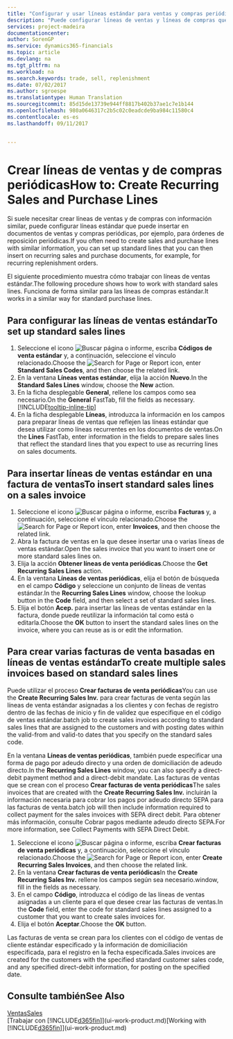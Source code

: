 ```yaml
---
title: "Configurar y usar líneas estándar para ventas y compras periódicas | Documentos de Microsoft"
description: "Puede configurar líneas de ventas y líneas de compras que realice con frecuencia e insertarlas en documentos de venta y compra para rellenar rápidamente las líneas con información estándar."
services: project-madeira
documentationcenter: 
author: SorenGP
ms.service: dynamics365-financials
ms.topic: article
ms.devlang: na
ms.tgt_pltfrm: na
ms.workload: na
ms.search.keywords: trade, sell, replenishment
ms.date: 07/02/2017
ms.author: sgroespe
ms.translationtype: Human Translation
ms.sourcegitcommit: 85d15de13739e944ff8817b402b37ae1c7e1b144
ms.openlocfilehash: 980a0646317c2b5c02c0eadcde9ba984c11580c4
ms.contentlocale: es-es
ms.lasthandoff: 09/11/2017


---
```

# <a name="how-to-create-recurring-sales-and-purchase-lines"></a><span data-ttu-id="6b7ca-103">Crear líneas de ventas y de compras periódicas</span><span class="sxs-lookup"><span data-stu-id="6b7ca-103">How to: Create Recurring Sales and Purchase Lines</span></span>
<span data-ttu-id="6b7ca-104">Si suele necesitar crear líneas de ventas y de compras con información similar, puede configurar líneas estándar que puede insertar en documentos de ventas y compras periódicas, por ejemplo, para órdenes de reposición periódicas.</span><span class="sxs-lookup"><span data-stu-id="6b7ca-104">If you often need to create sales and purchase lines with similar information, you can set up standard lines that you can then insert on recurring sales and purchase documents, for example, for recurring replenishment orders.</span></span>  

<span data-ttu-id="6b7ca-105">El siguiente procedimiento muestra cómo trabajar con líneas de ventas estándar.</span><span class="sxs-lookup"><span data-stu-id="6b7ca-105">The following procedure shows how to work with standard sales lines.</span></span> <span data-ttu-id="6b7ca-106">Funciona de forma similar para las líneas de compras estándar.</span><span class="sxs-lookup"><span data-stu-id="6b7ca-106">It works in a similar way for standard purchase lines.</span></span>  

## <a name="to-set-up-standard-sales-lines"></a><span data-ttu-id="6b7ca-107">Para configurar las líneas de ventas estándar</span><span class="sxs-lookup"><span data-stu-id="6b7ca-107">To set up standard sales lines</span></span>  
1. <span data-ttu-id="6b7ca-108">Seleccione el icono ![Buscar página o informe](media/ui-search/search_small.png "icono Buscar página o informe"), escriba **Códigos de venta estándar** y, a continuación, seleccione el vínculo relacionado.</span><span class="sxs-lookup"><span data-stu-id="6b7ca-108">Choose the ![Search for Page or Report](media/ui-search/search_small.png "Search for Page or Report icon") icon, enter **Standard Sales Codes**, and then choose the related link.</span></span>  
2. <span data-ttu-id="6b7ca-109">En la ventana **Líneas ventas estándar**, elija la acción **Nuevo**.</span><span class="sxs-lookup"><span data-stu-id="6b7ca-109">In the **Standard Sales Lines** window, choose the **New** action.</span></span>  
3. <span data-ttu-id="6b7ca-110">En la ficha desplegable **General**, rellene los campos como sea necesario.</span><span class="sxs-lookup"><span data-stu-id="6b7ca-110">On the **General** FastTab, fill the fields as necessary.</span></span> [!INCLUDE[tooltip-inline-tip](includes/tooltip-inline-tip_md.md)]  
4. <span data-ttu-id="6b7ca-111">En la ficha desplegable **Líneas**, introduzca la información en los campos para preparar líneas de ventas que reflejen las líneas estándar que desea utilizar como líneas recurrentes en los documentos de ventas.</span><span class="sxs-lookup"><span data-stu-id="6b7ca-111">On the **Lines** FastTab, enter information in the fields to prepare sales lines that reflect the standard lines that you expect to use as recurring lines on sales documents.</span></span>  

## <a name="to-insert-standard-sales-lines-on-a-sales-invoice"></a><span data-ttu-id="6b7ca-112">Para insertar líneas de ventas estándar en una factura de ventas</span><span class="sxs-lookup"><span data-stu-id="6b7ca-112">To insert standard sales lines on a sales invoice</span></span>
1. <span data-ttu-id="6b7ca-113">Seleccione el icono ![Buscar página o informe](media/ui-search/search_small.png "icono Buscar página o informe"), escriba **Facturas** y, a continuación, seleccione el vínculo relacionado.</span><span class="sxs-lookup"><span data-stu-id="6b7ca-113">Choose the ![Search for Page or Report](media/ui-search/search_small.png "Search for Page or Report icon") icon, enter **Invoices**, and then choose the related link.</span></span>
2. <span data-ttu-id="6b7ca-114">Abra la factura de ventas en la que desee insertar una o varias líneas de ventas estándar.</span><span class="sxs-lookup"><span data-stu-id="6b7ca-114">Open the sales invoice that you want to insert one or more standard sales lines on.</span></span>
3. <span data-ttu-id="6b7ca-115">Elija la acción **Obtener líneas de venta periódicas**.</span><span class="sxs-lookup"><span data-stu-id="6b7ca-115">Choose the **Get Recurring Sales Lines** action.</span></span>
4. <span data-ttu-id="6b7ca-116">En la ventana **Líneas de ventas periódicas**, elija el botón de búsqueda en el campo **Código** y seleccione un conjunto de líneas de ventas estándar.</span><span class="sxs-lookup"><span data-stu-id="6b7ca-116">In the **Recurring Sales Lines** window, choose the lookup button in the **Code** field, and then select a set of standard sales lines.</span></span>
5. <span data-ttu-id="6b7ca-117">Elija el botón **Acep.** para insertar las líneas de ventas estándar en la factura, donde puede reutilizar la información tal como está o editarla.</span><span class="sxs-lookup"><span data-stu-id="6b7ca-117">Choose the **OK** button to insert the standard sales lines on the invoice, where you can reuse as is or edit the information.</span></span>

## <a name="to-create-multiple-sales-invoices-based-on-standard-sales-lines"></a><span data-ttu-id="6b7ca-118">Para crear varias facturas de venta basadas en líneas de ventas estándar</span><span class="sxs-lookup"><span data-stu-id="6b7ca-118">To create multiple sales invoices based on standard sales lines</span></span>
<span data-ttu-id="6b7ca-119">Puede utilizar el proceso **Crear facturas de venta periódicas**</span><span class="sxs-lookup"><span data-stu-id="6b7ca-119">You can use the **Create Recurring Sales Inv.**</span></span> <span data-ttu-id="6b7ca-120">para crear facturas de venta según las líneas de venta estándar asignadas a los clientes y con fechas de registro dentro de las fechas de inicio y fin de validez que especifique en el código de ventas estándar.</span><span class="sxs-lookup"><span data-stu-id="6b7ca-120">batch job to create sales invoices according to standard sales lines that are assigned to the customers and with posting dates within the valid-from and valid-to dates that you specify on the standard sales code.</span></span>

<span data-ttu-id="6b7ca-121">En la ventana **Líneas de ventas periódicas**, también puede especificar una forma de pago por adeudo directo y una orden de domiciliación de adeudo directo.</span><span class="sxs-lookup"><span data-stu-id="6b7ca-121">In the **Recurring Sales Lines** window, you can also specify a direct-debit payment method and a direct-debit mandate.</span></span> <span data-ttu-id="6b7ca-122">Las facturas de ventas que se crean con el proceso **Crear facturas de venta periódicas**</span><span class="sxs-lookup"><span data-stu-id="6b7ca-122">The sales invoices that are created with the **Create Recurring Sales Inv.**</span></span> <span data-ttu-id="6b7ca-123">incluirán la información necesaria para cobrar los pagos por adeudo directo SEPA para las facturas de venta.</span><span class="sxs-lookup"><span data-stu-id="6b7ca-123">batch job will then include information required to collect payment for the sales invoices with SEPA direct debit.</span></span> <span data-ttu-id="6b7ca-124">Para obtener más información, consulte Cobrar pagos mediante adeudo directo SEPA.</span><span class="sxs-lookup"><span data-stu-id="6b7ca-124">For more information, see Collect Payments with SEPA Direct Debit.</span></span>

1. <span data-ttu-id="6b7ca-125">Seleccione el icono ![Buscar página o informe](media/ui-search/search_small.png "icono Buscar página o informe"), escriba **Crear facturas de venta periódicas** y, a continuación, seleccione el vínculo relacionado.</span><span class="sxs-lookup"><span data-stu-id="6b7ca-125">Choose the ![Search for Page or Report](media/ui-search/search_small.png "Search for Page or Report icon") icon, enter **Create Recurring Sales Invoices**, and then choose the related link.</span></span>
2. <span data-ttu-id="6b7ca-126">En la ventana **Crear facturas de venta periódicas**</span><span class="sxs-lookup"><span data-stu-id="6b7ca-126">In the **Create Recurring Sales Inv.**</span></span> <span data-ttu-id="6b7ca-127">rellene los campos según sea necesario.</span><span class="sxs-lookup"><span data-stu-id="6b7ca-127">window, fill in the fields as necessary.</span></span>
3. <span data-ttu-id="6b7ca-128">En el campo **Código**, introduzca el código de las líneas de ventas asignadas a un cliente para el que desee crear las facturas de ventas.</span><span class="sxs-lookup"><span data-stu-id="6b7ca-128">In the **Code** field, enter the code for standard sales lines assigned to a customer that you want to create sales invoices for.</span></span>
4. <span data-ttu-id="6b7ca-129">Elija el botón **Aceptar**.</span><span class="sxs-lookup"><span data-stu-id="6b7ca-129">Choose the **OK** button.</span></span>

<span data-ttu-id="6b7ca-130">Las facturas de venta se crean para los clientes con el código de ventas de cliente estándar especificado y la información de domiciliación especificada, para el registro en la fecha especificada.</span><span class="sxs-lookup"><span data-stu-id="6b7ca-130">Sales invoices are created for the customers with the specified standard customer sales code, and any specified direct-debit information, for posting on the specified date.</span></span>

## <a name="see-also"></a><span data-ttu-id="6b7ca-131">Consulte también</span><span class="sxs-lookup"><span data-stu-id="6b7ca-131">See Also</span></span>  
[<span data-ttu-id="6b7ca-132">Ventas</span><span class="sxs-lookup"><span data-stu-id="6b7ca-132">Sales</span></span>](sales-manage-sales.md)  
<span data-ttu-id="6b7ca-133">[Trabajar con [!INCLUDE[d365fin](includes/d365fin_md.md)]](ui-work-product.md)</span><span class="sxs-lookup"><span data-stu-id="6b7ca-133">[Working with [!INCLUDE[d365fin](includes/d365fin_md.md)]](ui-work-product.md)</span></span>

